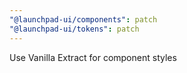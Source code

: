 ```yaml
---
"@launchpad-ui/components": patch
"@launchpad-ui/tokens": patch
---
```


Use Vanilla Extract for component styles
